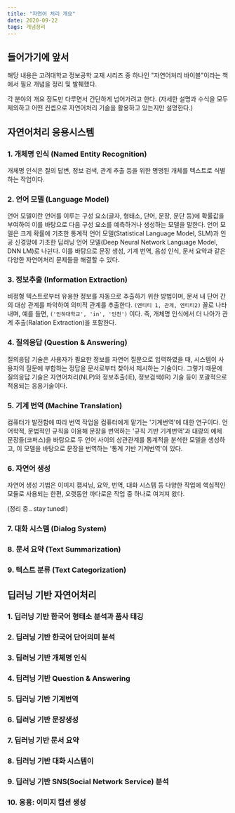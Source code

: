 ```yaml
---
title: "자연어 처리 개요"
date: 2020-09-22
tags: 개념정리
---
```


## 들어가기에 앞서
해당 내용은 고려대학교 정보공학 교재 시리즈 중 하나인 "자연어처리 바이블"이라는 책에서 필요 개념을 정리 및 발췌했다.

각 분야의 개요 정도만 다루면서 간단하게 넘어가려고 한다. (자세한 설명과 수식을 모두 제외하고 어떤 컨셉으로 자연어처리 기술을 활용하고 있는지만 설명한다.)

## 자연어처리 응용시스템
### 1. 개체명 인식 (Named Entity Recognition)
개체명 인식은 질의 답변, 정보 검색, 관계 추출 등을 위한 명명된 개체를 텍스트로 식별하는 작업이다.

### 2. 언어 모델 (Language Model)
언어 모델이란 언어를 이루는 구성 요소(글자, 형태소, 단어, 문장, 문단 등)에 확률값을 부여하여 이를 바탕으로 다음 구성 요소를 예측하거나 생성하는 모델을 말한다. 언어 모델은 크게 확률에 기초한 통계적 언어 모델(Statistical Language Model, SLM)과 인공 신경망에 기초한 딥러닝 언어 모델(Deep Neural Network Language Model, DNN LM)로 나뉜다. 이를 바탕으로 문장 생성, 기계 번역, 음성 인식, 문서 요약과 같은 다양한 자연어처리 문제들을 해결할 수 있다.

### 3. 정보추출 (Information Extraction)
비정형 텍스트로부터 유용한 정보를 자동으로 추출하기 위한 방법이며, 문서 내 단어 간의 대상 관계를 파악하여 의미적 관계를 추출한다. `(엔티티 1, 관계, 엔티티2)` 꼴로 나타내며, 예를 들면, `('인하대학교', 'in', '인천')` 이다. 즉, 개체명 인식에서 더 나아가 관계 추출(Ralation Extraction)을 포함한다.

### 4. 질의응답 (Question & Answering)
질의응답 기술은 사용자가 필요한 정보를 자연어 질문으로 입력하였을 때, 시스템이 사용자의 질문에 부합하는 정답을 문서로부터 찾아서 제시하는 기술이다. 그렇기 때문에 질의응답 기술은 자연어처리(NLP)와 정보추출(IE), 정보검색(IR) 기술 등이 포괄적으로 적용되는 응용기술이다.

### 5. 기계 번역 (Machine Translation)
컴퓨터가 발전함에 따라 번역 작업을 컴퓨터에게 맡기는 '기계번역'에 대한 연구이다. 언어학적, 문법적인 규칙을 이용해 문장을 번역하는 '규칙 기반 기계번역'과 대량의 예제 문장들(코퍼스)을 바탕으로 두 언어 사이의 상관관계를 통계적을 분석한 모델을 생성하고, 이 모델을 바탕으로 문장을 번역하는 '통계 기반 기계번역'이 있다.

### 6. 자연어 생성
자연어 생성 기법은 이미지 캡셔닝, 요약, 번역, 대화 시스템 등 다양한 작업에 핵심적인 모듈로 사용되는 한편, 오랫동안 까다로운 작업 중 하나로 여겨져 왔다.

(정리 중.. stay tuned!)

### 7. 대화 시스템 (Dialog System)

### 8. 문서 요약 (Text Summarization)

### 9. 텍스트 분류 (Text Categorization)


## 딥러닝 기반 자연어처리
### 1. 딥러닝 기반 한국어 형태소 분석과 품사 태깅

### 2. 딥러닝 기반 한국어 단어의미 분석

### 3. 딥러닝 기반 개체명 인식

### 4. 딥러닝 기반 Question & Answering

### 5. 딥러닝 기반 기계번역

### 6. 딥러닝 기반 문장생성

### 7. 딥러닝 기반 문서 요약

### 8. 딥러닝 기반 대화 시스템이

### 9. 딥러닝 기반 SNS(Social Network Service) 분석

### 10. 응용: 이미지 캡션 생성
